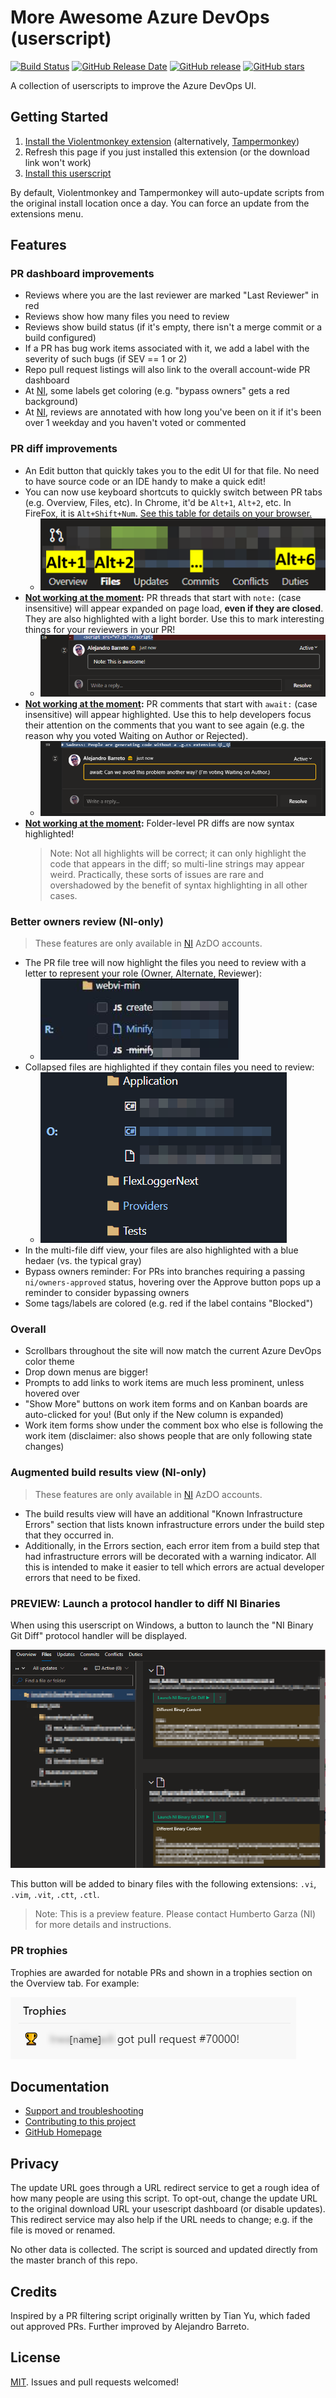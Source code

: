 # More Awesome Azure DevOps (userscript)

[![Build Status](https://dev.azure.com/alejandro5042/Public/_apis/build/status/alejandro5042.azdo-userscripts?branchName=master)](https://dev.azure.com/alejandro5042/Public/_build/latest?definitionId=3&branchName=master) [![GitHub Release Date](https://img.shields.io/github/release-date/alejandro5042/azdo-userscripts.svg)](https://github.com/alejandro5042/azdo-userscripts/releases) [![GitHub release](https://img.shields.io/github/release/alejandro5042/azdo-userscripts.svg)](https://github.com/alejandro5042/azdo-userscripts/releases) [![GitHub stars](https://img.shields.io/github/stars/alejandro5042/azdo-userscripts.svg?style=social)](https://github.com/alejandro5042/azdo-userscripts)

A collection of userscripts to improve the Azure DevOps UI.

## Getting Started

1. [Install the Violentmonkey extension](https://violentmonkey.github.io/) (alternatively, [Tampermonkey](https://tampermonkey.net/))
2. Refresh this page if you just installed this extension (or the download link won't work)
3. [Install this userscript](https://github.com/alejandro5042/azdo-userscripts/raw/master/src/azdo-pr-dashboard.user.js)

By default, Violentmonkey and Tampermonkey will auto-update scripts from the original install location once a day. You can force an update from the extensions menu.

## Features

### PR dashboard improvements

- Reviews where you are the last reviewer are marked "Last Reviewer" in red
- Reviews show how many files you need to review
- Reviews show build status (if it's empty, there isn't a merge commit or a build configured)
- If a PR has bug work items associated with it, we add a label with the severity of such bugs (if SEV == 1 or 2)
- Repo pull request listings will also link to the overall account-wide PR dashboard
- At [NI](https://www.ni.com), some labels get coloring (e.g. "bypass owners" gets a red background)
- At [NI](https://www.ni.com), reviews are annotated with how long you've been on it if it's been over 1 weekday and you haven't voted or commented

### PR diff improvements

- An Edit button that quickly takes you to the edit UI for that file. No need to have source code or an IDE handy to make a quick edit!
- You can now use keyboard shortcuts to quickly switch between PR tabs (e.g. Overview, Files, etc). In Chrome, it'd be `Alt+1`, `Alt+2`, etc. In FireFox, it is `Alt+Shift+Num`. [See this table for details on your browser.](https://developer.mozilla.org/en-US/docs/Web/HTML/Global_attributes/accesskey)
    - ![PR tab keyboard shortcuts in Chrome.](assets/pr-tab-accesskeys.png)
- **[Not working at the moment](https://github.com/alejandro5042/azdo-userscripts/issues/95):** PR threads that start with `note:` (case insensitive) will appear expanded on page load, **even if they are closed**. They are also highlighted with a light border. Use this to mark interesting things for your reviewers in your PR!
    - ![Sticky comments are highlighted.](assets/sticky-comment-highlighting.png)
- **[Not working at the moment](https://github.com/alejandro5042/azdo-userscripts/issues/95):** PR comments that start with `await:` (case insensitive) will appear highlighted. Use this to help developers focus their attention on the comments that you want to see again (e.g. the reason why you voted Waiting on Author or Rejected).
    - ![Await comments are highlighted.](assets/await-comments.png)
- **[Not working at the moment](https://github.com/alejandro5042/azdo-userscripts/issues/95):** Folder-level PR diffs are now syntax highlighted!
    > Note: Not all highlights will be correct; it can only highlight the code that appears in the diff; so multi-line strings may appear weird. Practically, these sorts of issues are rare and overshadowed by the benefit of syntax highlighting in all other cases.

### Better owners review (NI-only)

> These features are only available in [NI](https://www.ni.com) AzDO accounts.

- The PR file tree will now highlight the files you need to review with a letter to represent your role (Owner, Alternate, Reviewer):
    - ![Files tree highlighting.](assets/owners-file-tree.png)
- Collapsed files are highlighted if they contain files you need to review:
    - ![Highlighted folder.](assets/owners-collapsed-folders.png)
- In the multi-file diff view, your files are also highlighted with a blue hedaer (vs. the typical gray)
- Bypass owners reminder: For PRs into branches requiring a passing `ni/owners-approved` status, hovering over the Approve button pops up a reminder to consider bypassing owners
- Some tags/labels are colored (e.g. red if the label contains "Blocked")

### Overall

- Scrollbars throughout the site will now match the current Azure DevOps color theme
- Drop down menus are bigger!
- Prompts to add links to work items are much less prominent, unless hovered over
- "Show More" buttons on work item forms and on Kanban boards are auto-clicked for you! (But only if the New column is expanded)
- Work item forms show under the comment box who else is following the work item (disclaimer: also shows people that are only following state changes)

### Augmented build results view (NI-only)

> These features are only available in [NI](https://www.ni.com) AzDO accounts.

- The build results view will have an additional "Known Infrastructure Errors" section that lists known infrastructure errors under the build step that they occurred in.
- Additionally, in the Errors section, each error item from a build step that had infrastructure errors will be decorated with a warning indicator. All this is intended to make it easier to tell which errors are actual developer errors that need to be fixed.

### PREVIEW: Launch a protocol handler to diff NI Binaries

When using this userscript on Windows, a button to launch the "NI Binary Git Diff" protocol handler will be displayed.

![Launch NI Binary Git Diff Button.](assets/launch-ni-binary-git-diff.png)

This button will be added to binary files with the following extensions: `.vi`, `.vim`, `.vit`, `.ctt`, `.ctl`.

> Note: This is a preview feature. Please contact Humberto Garza (NI) for more details and instructions.

### PR trophies

Trophies are awarded for notable PRs and shown in a trophies section on the Overview tab. For example:

![Milestone trophy.](assets/milestone-trophy.png)

## Documentation

- [Support and troubleshooting](SUPPORT.md)
- [Contributing to this project](CONTRIBUTING.md)
- [GitHub Homepage](https://github.com/alejandro5042/azdo-userscripts)

## Privacy

The update URL goes through a URL redirect service to get a rough idea of how many people are using this script. To opt-out, change the update URL to the original download URL your usescript dashboard (or disable updates). This redirect service may also help if the URL needs to change; e.g. if the file is moved or renamed.

No other data is collected. The script is sourced and updated directly from the master branch of this repo.

## Credits

Inspired by a PR filtering script originally written by Tian Yu, which faded out approved PRs. Further improved by Alejandro Barreto.

## License

[MIT](LICENSE). Issues and pull requests welcomed!
